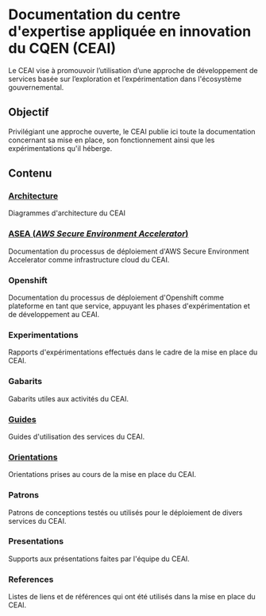 # Documentation du centre d'expertise appliquée en innovation du CQEN (CEAI)

Le CEAI vise à promouvoir l’utilisation d’une approche de développement de services basée sur l’exploration et l’expérimentation dans l'écosystème gouvernemental.

## Objectif

Privilégiant une approche ouverte, le CEAI publie ici toute la documentation concernant sa mise en place, son fonctionnement ainsi que les expérimentations qu'il héberge.

## Contenu

### [Architecture](./Architecture/README.md)

Diagrammes d'architecture du CEAI

### [ASEA (*AWS Secure Environment Accelerator*)](./ASEA/README.md)

Documentation du processus de déploiement d'AWS Secure Environment Accelerator comme infrastructure cloud du CEAI.

### Openshift

Documentation du processus de déploiement d'Openshift comme plateforme en tant que service, appuyant les phases d'expérimentation et de développement au CEAI.

### Experimentations

Rapports d'expérimentations effectués dans le cadre de la mise en place du CEAI.

### Gabarits

Gabarits utiles aux activités du CEAI.

### [Guides](./Guides/README.md)

Guides d'utilisation des services du CEAI.

### [Orientations](./Orientations/README.md)

Orientations prises au cours de la mise en place du CEAI.

### Patrons

Patrons de conceptions testés ou utilisés pour le déploiement de divers services du CEAI.

### Presentations

Supports aux présentations faites par l'équipe du CEAI.

### References 

Listes de liens et de références qui ont été utilisés dans la mise en place du CEAI.
